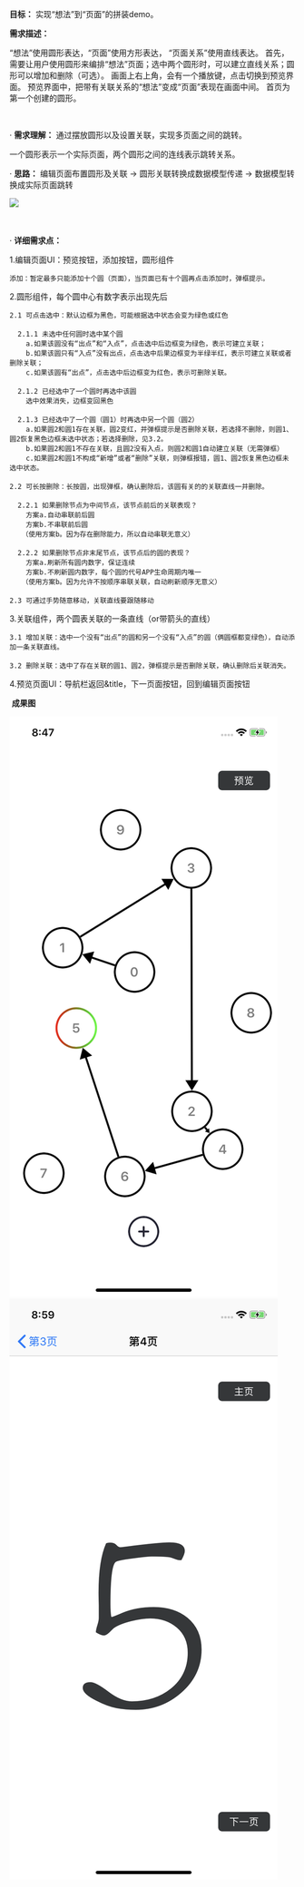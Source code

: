 
**目标：** 实现“想法”到“页面”的拼装demo。

**需求描述：**

“想法”使用圆形表达，“页面”使用方形表达， “页面关系”使用直线表达。
首先，需要让用户使用圆形来编排“想法”页面；选中两个圆形时，可以建立直线关系；圆形可以增加和删除（可选）。
画面上右上角，会有一个播放键，点击切换到预览界面。
预览界面中，把带有关联关系的“想法”变成“页面”表现在画面中间。
首页为第一个创建的圆形。

​​

· **需求理解：** 通过摆放圆形以及设置关联，实现多页面之间的跳转。

  一个圆形表示一个实际页面，两个圆形之间的连线表示跳转关系。

· **思路：** 编辑页面布置圆形及关联 → 圆形关联转换成数据模型传递 → 数据模型转换成实际页面跳转

![](https://qqadapt.qpic.cn/txdocpic/0/7bdcf28478da79f5247034c9e6b5ac11/0)

​​

· **详细需求点：**

  1.编辑页面UI：预览按钮，添加按钮，圆形组件
  
    添加：暂定最多只能添加十个圆（页面），当页面已有十个圆再点击添加时，弹框提示。

  2.圆形组件，每个圆中心有数字表示出现先后

    2.1 可点击选中：默认边框为黑色，可能根据选中状态会变为绿色或红色

      2.1.1 未选中任何圆时选中某个圆
        a.如果该圆没有“出点”和“入点”，点击选中后边框变为绿色，表示可建立关联；
        b.如果该圆只有“入点”没有出点，点击选中后果边框变为半绿半红，表示可建立关联或者删除关联；
        c.如果该圆有“出点”，点击选中后边框变为红色，表示可删除关联。

      2.1.2 已经选中了一个圆时再选中该圆
        选中效果消失，边框变回黑色

      2.1.3 已经选中了一个圆（圆1）时再选中另一个圆（圆2）
        a.如果圆2和圆1存在关联，圆2变红，并弹框提示是否删除关联，若选择不删除，则圆1、圆2恢复黑色边框未选中状态；若选择删除，见3.2。
        b.如果圆2和圆1不存在关联，且圆2没有入点，则圆2和圆1自动建立关联（无需弹框）
        c.如果圆2和圆1不构成“新增”或者“删除”关联，则弹框报错，圆1、圆2恢复黑色边框未选中状态。

    2.2 可长按删除：长按圆，出现弹框，确认删除后，该圆有关的的关联直线一并删除。

      2.2.1 如果删除节点为中间节点，该节点前后的关联表现？
        方案a.自动串联前后圆
        方案b.不串联前后圆
       （使用方案b。因为存在删除能力，所以自动串联无意义）

      2.2.2 如果删除节点非末尾节点，该节点后的圆的表现？
        方案a.刷新所有圆内数字，保证连续
        方案b.不刷新圆内数字，每个圆的代号APP生命周期内唯一
       （使用方案b。因为允许不按顺序串联关联，自动刷新顺序无意义）

    2.3 可通过手势随意移动，关联直线要跟随移动

  3.关联组件，两个圆表关联的一条直线（or带箭头的直线）

    3.1 增加关联：选中一个没有“出点”的圆和另一个没有“入点”的圆（俩圆框都变绿色），自动添加一条关联直线。

    3.2 删除关联：选中了存在关联的圆1、圆2，弹框提示是否删除关联，确认删除后关联消失。

  4.预览页面UI：导航栏返回&title，下一页面按钮，回到编辑页面按钮
  

​​
 **成果图**
 
 ![编辑页](https://github.com/Xieyupeng520/AZOpenProject/blob/master/preview/Editor.PNG)
 ![预览页](https://github.com/Xieyupeng520/AZOpenProject/blob/master/preview/Preview.PNG)
